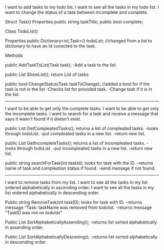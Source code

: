 
I want to add tasks to my todo list.
I want to see all the tasks in my todo list.
I want to change the status of a task between incomplete and complete.

Struct Task()
Properties
public string taskTitle;
public bool complete;


Class TodoList()

Properties
public Dictionary<int,Task>() todoList; //changed from a list to dictionary to have an Id conected to the task.


Methods

public AddTaskToList(Task task);
-Add a task to the list.

public List<String> ShowList(); return List of tasks

public bool ChangeStatus(Task taskToChange); //added a bool for if the task is not in the list
-Checks list for provided task.
-Change task if it is in the list.


----------------------------------------------------------------------------

I want to be able to get only the complete tasks.
I want to be able to get only the incomplete tasks.
I want to search for a task and receive a message that says it wasn't found if it doesn't exist.

public List<string> GetCompleatedTasks(); returns a list of compleated tasks.
-looks through todoList.
-put compleated tasks in a new list.
-return new list.

public List<srting> GetIncompleteTasks(); returns a list of incompleated tasks.
-looks through todoList.
-put incompleated tasks in a new list.
-return new list.


public string searchForTask(int taskId); looks for task with the ID.
-returns name of task and compleation status if found.
-send message if not found.

--------------------------------------------------------------------------------------------------------


I want to remove tasks from my list.
I want to see all the tasks in my list ordered alphabetically in ascending order.
I want to see all the tasks in my list ordered alphabetically in descending order.


Public string RemoveTask(int taskID); looks for task with ID.
-returns message "Task: taskName was removed from todolist.
-returns message "TaskID was not on todolist"

Public List<string> SortAlphabeticallyAssending(); 
-returns list sorted alphabetically in assending order.

Public List<string> SortAlphabeticallyDescening(); 
-returns list sorted alphabetically in descending order.



